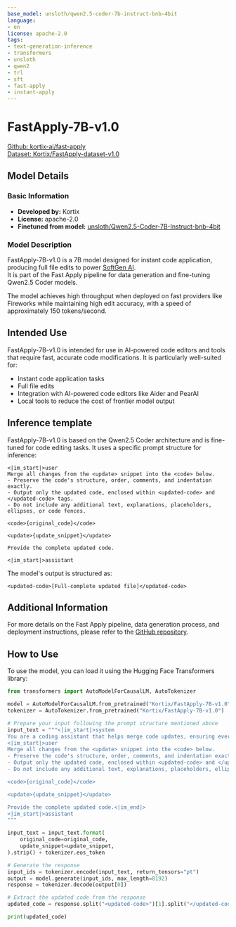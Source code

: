 ```yaml
---
base_model: unsloth/qwen2.5-coder-7b-instruct-bnb-4bit
language:
- en
license: apache-2.0
tags:
- text-generation-inference
- transformers
- unsloth
- qwen2
- trl
- sft
- fast-apply
- instant-apply
---
```



# FastApply-7B-v1.0

[Github: kortix-ai/fast-apply](https://github.com/kortix-ai/fast-apply)   
[Dataset: Kortix/FastApply-dataset-v1.0](https://huggingface.co/datasets/Kortix/FastApply-dataset-v1.0)

## Model Details

### Basic Information

- **Developed by:** Kortix
- **License:** apache-2.0
- **Finetuned from model:** [unsloth/Qwen2.5-Coder-7B-Instruct-bnb-4bit](https://huggingface.co/unsloth/Qwen2.5-Coder-7B-Instruct-bnb-4bit)

### Model Description

FastApply-7B-v1.0 is a 7B model designed for instant code application, producing full file edits to power [SoftGen AI](https://softgen.ai/).    
It is part of the Fast Apply pipeline for data generation and fine-tuning Qwen2.5 Coder models.

The model achieves high throughput when deployed on fast providers like Fireworks while maintaining high edit accuracy, with a speed of approximately 150 tokens/second.

## Intended Use

FastApply-7B-v1.0 is intended for use in AI-powered code editors and tools that require fast, accurate code modifications. It is particularly well-suited for:

- Instant code application tasks
- Full file edits
- Integration with AI-powered code editors like Aider and PearAI
- Local tools to reduce the cost of frontier model output

## Inference template

FastApply-7B-v1.0 is based on the Qwen2.5 Coder architecture and is fine-tuned for code editing tasks. It uses a specific prompt structure for inference:

```
<|im_start|>user
Merge all changes from the <update> snippet into the <code> below.
- Preserve the code's structure, order, comments, and indentation exactly.
- Output only the updated code, enclosed within <updated-code> and </updated-code> tags.
- Do not include any additional text, explanations, placeholders, ellipses, or code fences.

<code>{original_code}</code>

<update>{update_snippet}</update>

Provide the complete updated code.

<|im_start|>assistant
```

The model's output is structured as:

```
<updated-code>[Full-complete updated file]</updated-code>
```

## Additional Information

For more details on the Fast Apply pipeline, data generation process, and deployment instructions, please refer to the [GitHub repository](https://github.com/Kortex/FastApply).

## How to Use

To use the model, you can load it using the Hugging Face Transformers library:


```python
from transformers import AutoModelForCausalLM, AutoTokenizer

model = AutoModelForCausalLM.from_pretrained("Kortix/FastApply-7B-v1.0")
tokenizer = AutoTokenizer.from_pretrained("Kortix/FastApply-7B-v1.0")

# Prepare your input following the prompt structure mentioned above
input_text = """<|im_start|>system
You are a coding assistant that helps merge code updates, ensuring every modification is fully integrated.<|im_end|>
<|im_start|>user
Merge all changes from the <update> snippet into the <code> below.
- Preserve the code's structure, order, comments, and indentation exactly.
- Output only the updated code, enclosed within <updated-code> and </updated-code> tags.
- Do not include any additional text, explanations, placeholders, ellipses, or code fences.

<code>{original_code}</code>

<update>{update_snippet}</update>

Provide the complete updated code.<|im_end|>
<|im_start|>assistant
"""

input_text = input_text.format(
    original_code=original_code,
    update_snippet=update_snippet,
).strip() + tokenizer.eos_token 

# Generate the response
input_ids = tokenizer.encode(input_text, return_tensors="pt")
output = model.generate(input_ids, max_length=8192)
response = tokenizer.decode(output[0])

# Extract the updated code from the response
updated_code = response.split("<updated-code>")[1].split("</updated-code>")[0]

print(updated_code)
```